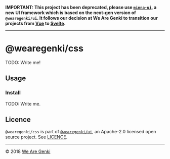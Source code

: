 <!-- markdownlint-disable first-line-h1 -->

**IMPORTANT: This project has been deprecated, please use [`minna-ui`](https://github.com/WeAreGenki/minna-ui), a new UI framework which is based on the next-gen version of `@wearegenki/ui`. It follows our decision at We Are Genki to transition our projects from [Vue](https://vuejs.org) to [Svelte](https://svelte.technology).**

-----

# @wearegenki/css

TODO: Write me!

## Usage

### Install

TODO: Write me.

## Licence

`@wearegenki/css` is part of [`@wearegenki/ui`](https://github.com/WeAreGenki/ui), an Apache-2.0 licensed open source project. See [LICENCE](https://github.com/WeAreGenki/ui/blob/master/LICENCE).

-----

© 2018 [We Are Genki](https://wearegenki.com)
